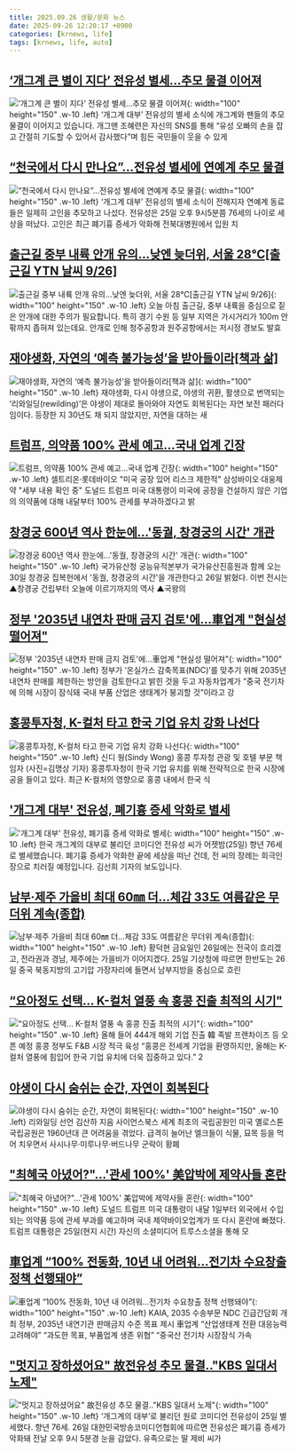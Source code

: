 ```yaml
---
title: 2025.09.26 생활/문화 뉴스
date: 2025-09-26 12:20:17 +0900
categories: [krnews, life]
tags: [krnews, life, auto]
---
```

## [‘개그계 큰 별이 지다’ 전유성 별세…추모 물결 이어져](https://n.news.naver.com/mnews/article/056/0012037402)

![‘개그계 큰 별이 지다’ 전유성 별세…추모 물결 이어져](https://mimgnews.pstatic.net/image/origin/056/2025/09/26/12037402.jpg?type=nf220_150){: width="100" height="150" .w-10 .left}
‘개그계 대부’ 전유성의 별세 소식에 개그계와 팬들의 추모 물결이 이어지고 있습니다. 개그맨 조혜련은 자신의 SNS를 통해 “유성 오빠의 손을 잡고 간절히 기도할 수 있어서 감사했다”며 힘든 국민들이 웃을 수 있게

## [“천국에서 다시 만나요”…전유성 별세에 연예계 추모 물결](https://n.news.naver.com/mnews/article/023/0003931491)

![“천국에서 다시 만나요”…전유성 별세에 연예계 추모 물결](https://mimgnews.pstatic.net/image/origin/023/2025/09/26/3931491.jpg?type=nf220_150){: width="100" height="150" .w-10 .left}
‘개그계 대부’ 전유성의 별세 소식이 전해지자 연예계 동료들은 일제히 고인을 추모하고 나섰다. 전유성은 25일 오후 9시5분쯤 76세의 나이로 세상을 떠났다. 고인은 최근 폐기흉 증세가 악화해 전북대병원에서 입원 치

## [출근길 중부 내륙 안개 유의...낮엔 늦더위, 서울 28℃[출근길 YTN 날씨 9/26]](https://n.news.naver.com/mnews/article/052/0002252131)

![출근길 중부 내륙 안개 유의...낮엔 늦더위, 서울 28℃[출근길 YTN 날씨 9/26]](https://mimgnews.pstatic.net/image/origin/052/2025/09/26/2252131.jpg?type=nf220_150){: width="100" height="150" .w-10 .left}
오늘 아침 출근길, 중부 내륙을 중심으로 짙은 안개에 대한 주의가 필요합니다. 특히 경기 수원 등 일부 지역은 가시거리가 100m 안팎까지 좁혀져 있는데요. 안개로 인해 청주공항과 원주공항에서는 저시정 경보도 발효

## [재야생화, 자연의 ‘예측 불가능성’을 받아들이라[책과 삶]](https://n.news.naver.com/mnews/article/032/0003398980)

![재야생화, 자연의 ‘예측 불가능성’을 받아들이라[책과 삶]](https://mimgnews.pstatic.net/image/origin/032/2025/09/25/3398980.jpg?type=nf220_150){: width="100" height="150" .w-10 .left}
재야생화, 다시 야생으로, 야생의 귀환, 활생으로 번역되는 ‘리와일딩(rewilding)’은 야생이 제대로 돌아와야 자연도 회복된다는 자연 보전 패러다임이다. 등장한 지 30년도 채 되지 않았지만, 자연을 대하는 새

## [트럼프, 의약품 100% 관세 예고…국내 업계 긴장](https://n.news.naver.com/mnews/article/001/0015650593)

![트럼프, 의약품 100% 관세 예고…국내 업계 긴장](https://mimgnews.pstatic.net/image/origin/001/2025/09/26/15650593.jpg?type=nf220_150){: width="100" height="150" .w-10 .left}
셀트리온·롯데바이오 "미국 공장 있어 리스크 제한적" 삼성바이오·대웅제약 "세부 내용 확인 중" 도널드 트럼프 미국 대통령이 미국에 공장을 건설하지 않은 기업의 의약품에 대해 내달부터 100% 관세를 부과하겠다고 밝

## [창경궁 600년 역사 한눈에…'동궐, 창경궁의 시간' 개관](https://n.news.naver.com/mnews/article/003/0013507589)

![창경궁 600년 역사 한눈에…'동궐, 창경궁의 시간' 개관](https://mimgnews.pstatic.net/image/origin/003/2025/09/26/13507589.jpg?type=nf220_150){: width="100" height="150" .w-10 .left}
국가유산청 궁능유적본부가 국가유산진흥원과 함께 오는 30일 창경궁 집복헌에서 '동궐, 창경궁의 시간'을 개관한다고 26일 밝혔다. 이번 전시는 ▲창경궁 건립부터 오늘에 이르기까지의 역사 ▲국왕의

## [정부 '2035년 내연차 판매 금지 검토'에…車업계 "현실성 떨어져"](https://n.news.naver.com/mnews/article/015/0005190510)

![정부 '2035년 내연차 판매 금지 검토'에…車업계 "현실성 떨어져"](https://mimgnews.pstatic.net/image/origin/015/2025/09/26/5190510.jpg?type=nf220_150){: width="100" height="150" .w-10 .left}
정부가 ‘온실가스 감축목표(NDC)’를 맞추기 위해 2035년 내연차 판매를 제한하는 방안을 검토한다고 밝힌 것을 두고 자동차업계가 “중국 전기차에 의해 시장이 잠식돼 국내 부품 산업은 생태계가 붕괴할 것”이라고 강

## [홍콩투자청, K-컬처 타고 한국 기업 유치 강화 나선다](https://n.news.naver.com/mnews/article/018/0006125910)

![홍콩투자청, K-컬처 타고 한국 기업 유치 강화 나선다](https://mimgnews.pstatic.net/image/origin/018/2025/09/26/6125910.jpg?type=nf220_150){: width="100" height="150" .w-10 .left}
신디 웡(Sindy Wong) 홍콩 투자청 관광 및 호텔 부문 책임자 (사진=김명상 기자) 홍콩투자청이 한국 기업 유치를 위해 전략적으로 한국 시장에 공을 들이고 있다. 최근 K-컬처의 영향으로 홍콩 내에서 한국 식

## ['개그계 대부' 전유성, 폐기흉 증세 악화로 별세](https://n.news.naver.com/mnews/article/052/0002252087)

!['개그계 대부' 전유성, 폐기흉 증세 악화로 별세](https://mimgnews.pstatic.net/image/origin/052/2025/09/26/2252087.jpg?type=nf220_150){: width="100" height="150" .w-10 .left}
한국 개그계의 대부로 불리던 코미디언 전유성 씨가 어젯밤(25일) 향년 76세로 별세했습니다. 폐기흉 증세가 악화한 끝에 세상을 떠난 건데, 전 씨의 장례는 희극인장으로 치러질 예정입니다. 김선희 기자의 보도입니다.

## [남부·제주 가을비 최대 60㎜ 더…체감 33도 여름같은 무더위 계속(종합)](https://n.news.naver.com/mnews/article/421/0008509486)

![남부·제주 가을비 최대 60㎜ 더…체감 33도 여름같은 무더위 계속(종합)](https://mimgnews.pstatic.net/image/origin/421/2025/09/25/8509486.jpg?type=nf220_150){: width="100" height="150" .w-10 .left}
황덕현 금요일인 26일에는 전국이 흐리겠고, 전라권과 경남, 제주에는 가을비가 이어지겠다. 25일 기상청에 따르면 한반도는 26일 중국 북동지방의 고기압 가장자리에 들면서 남부지방을 중심으로 흐린

## [“요아정도 선택… K-컬처 열풍 속 홍콩 진출 최적의 시기"](https://n.news.naver.com/mnews/article/366/0001111038)

![“요아정도 선택… K-컬처 열풍 속 홍콩 진출 최적의 시기"](https://mimgnews.pstatic.net/image/origin/366/2025/09/25/1111038.jpg?type=nf220_150){: width="100" height="150" .w-10 .left}
올해 들어 444개 해외 기업 진출 韓 족발 프랜차이즈 등 오픈 예정 홍콩 정부도 F&B 시장 적극 육성 “홍콩은 전세계 기업을 환영하지만, 올해는 K-컬처 열풍에 힘입어 한국 기업 유치에 더욱 집중하고 있다.” 2

## [야생이 다시 숨쉬는 순간, 자연이 회복된다](https://n.news.naver.com/mnews/article/016/0002535353)

![야생이 다시 숨쉬는 순간, 자연이 회복된다](https://mimgnews.pstatic.net/image/origin/016/2025/09/26/2535353.jpg?type=nf220_150){: width="100" height="150" .w-10 .left}
리와일딩 선언 김산하 지음 사이언스북스 세계 최초의 국립공원인 미국 옐로스톤 국립공원은 1960년대 큰 어려움을 겪었다. 급격히 늘어난 엘크들이 식물, 묘목 등을 먹어 치우면서 사시나무·미루나무·버드나무 군락이 황폐

## ["최혜국 아녔어?"…'관세 100%' 美압박에 제약사들 혼란](https://n.news.naver.com/mnews/article/003/0013507602)

!["최혜국 아녔어?"…'관세 100%' 美압박에 제약사들 혼란](https://mimgnews.pstatic.net/image/origin/003/2025/09/26/13507602.jpg?type=nf220_150){: width="100" height="150" .w-10 .left}
도널드 트럼프 미국 대통령이 내달 1일부터 외국에서 수입되는 의약품 등에 관세 부과를 예고하며 국내 제약바이오업계가 또 다시 혼란에 빠졌다. 트럼프 대통령은 25일(현지 시간) 자신의 소셜미디어 트루스소셜을 통해 모

## [車업계 “100% 전동화, 10년 내 어려워…전기차 수요창출 정책 선행돼야”](https://n.news.naver.com/mnews/article/016/0002535199)

![車업계 “100% 전동화, 10년 내 어려워…전기차 수요창출 정책 선행돼야”](https://mimgnews.pstatic.net/image/origin/016/2025/09/26/2535199.jpg?type=nf220_150){: width="100" height="150" .w-10 .left}
KAIA, 2035 수송부문 NDC 긴급간담회 개최 정부, 2035년 내연기관 판매금지 수준 목표 제시 車업계 “산업생태계 전환 대응능력 고려해야” “과도한 목표, 부품업계 생존 위협” “중국산 전기차 시장잠식 가속

## ["멋지고 장하셨어요" 故전유성 추모 물결.."KBS 일대서 노제"](https://n.news.naver.com/mnews/article/014/0005412699)

!["멋지고 장하셨어요" 故전유성 추모 물결.."KBS 일대서 노제"](https://mimgnews.pstatic.net/image/origin/014/2025/09/26/5412699.jpg?type=nf220_150){: width="100" height="150" .w-10 .left}
‘개그계의 대부’로 불리던 원로 코미디언 전유성이 25일 별세했다. 향년 76세. 26일 대한민국방송코미디언협회에 따르면 전유성은 폐기흉 증세가 악화돼 전날 오후 9시 5분경 눈을 감았다. 유족으로는 딸 제비 씨가

